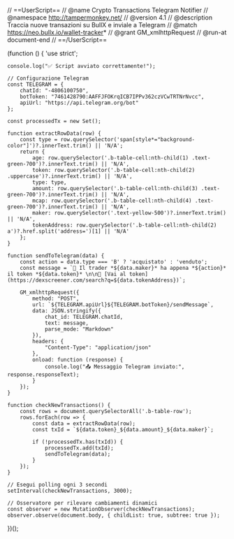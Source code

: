// ==UserScript==
// @name         Crypto Transactions Telegram Notifier
// @namespace    http://tampermonkey.net/
// @version      4.1
// @description  Traccia nuove transazioni su BullX e inviale a Telegram
// @match        https://neo.bullx.io/wallet-tracker*
// @grant        GM_xmlhttpRequest
// @run-at       document-end
// ==/UserScript==

(function () {
    'use strict';

    console.log("✅ Script avviato correttamente!");

    // Configurazione Telegram
    const TELEGRAM = {
        chatId: "-4806100750",
        botToken: "7461428790:AAFFJFOKrqICB7IPPv362czVCwTRTNrNvcc",
        apiUrl: "https://api.telegram.org/bot"
    };

    const processedTx = new Set();

    function extractRowData(row) {
        const type = row.querySelector('span[style*="background-color"]')?.innerText.trim() || 'N/A';
        return {
            age: row.querySelector('.b-table-cell:nth-child(1) .text-green-700')?.innerText.trim() || 'N/A',
            token: row.querySelector('.b-table-cell:nth-child(2) .uppercase')?.innerText.trim() || 'N/A',
            type: type,
            amount: row.querySelector('.b-table-cell:nth-child(3) .text-green-700')?.innerText.trim() || 'N/A',
            mcap: row.querySelector('.b-table-cell:nth-child(4) .text-green-700')?.innerText.trim() || 'N/A',
            maker: row.querySelector('.text-yellow-500')?.innerText.trim() || 'N/A',
            tokenAddress: row.querySelector('.b-table-cell:nth-child(2) a')?.href.split('address=')[1] || 'N/A'
        };
    }

    function sendToTelegram(data) {
        const action = data.type === 'B' ? 'acquistato' : 'venduto';
        const message = `🚀 Il trader *${data.maker}* ha appena *${action}* il token *${data.token}* \n\n🔗 [Vai al token](https://dexscreener.com/search?q=${data.tokenAddress})`;

        GM_xmlhttpRequest({
            method: "POST",
            url: `${TELEGRAM.apiUrl}${TELEGRAM.botToken}/sendMessage`,
            data: JSON.stringify({
                chat_id: TELEGRAM.chatId,
                text: message,
                parse_mode: "Markdown"
            }),
            headers: {
                "Content-Type": "application/json"
            },
            onload: function (response) {
                console.log("📤 Messaggio Telegram inviato:", response.responseText);
            }
        });
    }

    function checkNewTransactions() {
        const rows = document.querySelectorAll('.b-table-row');
        rows.forEach(row => {
            const data = extractRowData(row);
            const txId = `${data.token}_${data.amount}_${data.maker}`;

            if (!processedTx.has(txId)) {
                processedTx.add(txId);
                sendToTelegram(data);
            }
        });
    }

    // Esegui polling ogni 3 secondi
    setInterval(checkNewTransactions, 3000);

    // Osservatore per rilevare cambiamenti dinamici
    const observer = new MutationObserver(checkNewTransactions);
    observer.observe(document.body, { childList: true, subtree: true });
})();

